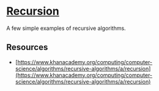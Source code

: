 # [Recursion](https://en.wikipedia.org/wiki/Recursion_(computer_science))

A few simple examples of recursive algorithms.

## Resources

- [https://www.khanacademy.org/computing/computer-science/algorithms/recursive-algorithms/a/recursion](https://www.khanacademy.org/computing/computer-science/algorithms/recursive-algorithms/a/recursion)
